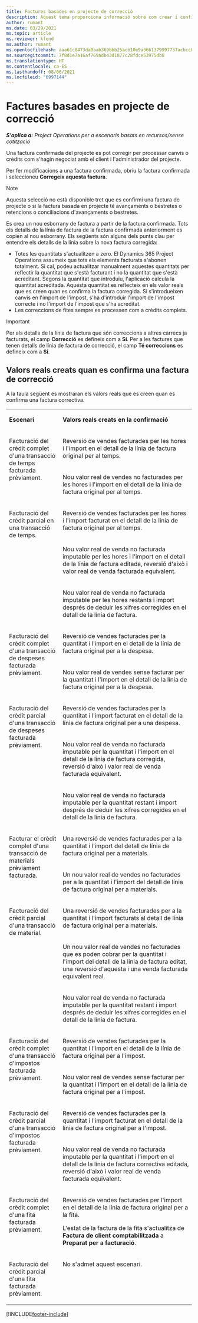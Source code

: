 ```yaml
---
title: Factures basades en projecte de correcció
description: Aquest tema proporciona informació sobre com crear i confirmar factures basades en projecte correctives a Project Operations.
author: rumant
ms.date: 03/29/2021
ms.topic: article
ms.reviewer: kfend
ms.author: rumant
ms.openlocfilehash: aaa61c8473da0aab369bbb25acb10e9a3661379997737acbcc0b3d4ab33e0ce9
ms.sourcegitcommit: 7f8d1e7a16af769adb43d1877c28fdce53975db8
ms.translationtype: HT
ms.contentlocale: ca-ES
ms.lasthandoff: 08/06/2021
ms.locfileid: "6997144"
---
```

# <a name="corrective-project-based-invoices"></a>Factures basades en projecte de correcció

_**S'aplica a:** Project Operations per a escenaris basats en recursos/sense cotització_

Una factura confirmada del projecte es pot corregir per processar canvis o crèdits com s'hagin negociat amb el client i l'administrador del projecte.

Per fer modificacions a una factura confirmada, obriu la factura confirmada i seleccioneu **Corregeix aquesta factura**. 

> [!NOTE]
> Aquesta selecció no està disponible tret que es confirmi una factura de projecte o si la factura basada en projecte té avançaments o bestretes o retencions o conciliacions d'avançaments o bestretes.

Es crea un nou esborrany de factura a partir de la factura confirmada. Tots els detalls de la línia de factura de la factura confirmada anteriorment es copien al nou esborrany. Els següents són alguns dels punts clau per entendre els detalls de la línia sobre la nova factura corregida:

- Totes les quantitats s'actualitzen a zero. El Dynamics 365 Project Operations assumeix que tots els elements facturats s'abonen totalment. Si cal, podeu actualitzar manualment aquestes quantitats per reflectir la quantitat que s'està facturant i no la quantitat que s'està acreditant. Segons la quantitat que introduïu, l'aplicació calcula la quantitat acreditada. Aquesta quantitat es reflecteix en els valor reals que es creen quan es confirma la factura corregida. Si s'introdueixen canvis en l'import de l'impost, s'ha d'introduir l'import de l'impost correcte i no l'import de l'impost que s'ha acreditat.
- Les correccions de fites sempre es processen com a crèdits complets.


> [!IMPORTANT]
> Per als detalls de la línia de factura que són correccions a altres càrrecs ja facturats, el camp **Correcció** es defineix com a **Sí**. Per a les factures que tenen detalls de línia de factura de correcció, el camp **Té correccions** es defineix com a **Sí**.

## <a name="actuals-created-when-a-corrective-invoice-is-confirmed"></a>Valors reals creats quan es confirma una factura de correcció

A la taula següent es mostraran els valors reals que es creen quan es confirma una factura correctiva.

<table border="0" cellspacing="0" cellpadding="0">
    <tbody>
        <tr>
            <td width="216" valign="top">
                <p>
                    <strong>Escenari</strong>
                </p>
            </td>
            <td width="808" valign="top">
                <p>
                    <strong>Valors reals creats en la confirmació</strong>
                </p>
            </td>
        </tr>
        <tr>
            <td width="216" rowspan="2" valign="top">
                <p>
Facturació del crèdit complet d'una transacció de temps facturada prèviament.
                </p>
            </td>
            <td width="408" valign="top">
                <p>
Reversió de vendes facturades per les hores i l'import en el detall de la línia de factura original per al temps.
                </p>
            </td>
        </tr>
        <tr>
            <td width="408" valign="top">
                <p>
Nou valor real de vendes no facturades per les hores i l'import en el detall de la línia de factura original per al temps.
                </p>
            </td>
        </tr>
        <tr>
            <td width="216" rowspan="3" valign="top">
                <p>
Facturació del crèdit parcial en una transacció de temps.
                </p>
            </td>
            <td width="408" valign="top">
                <p>
Reversió de vendes facturades per les hores i l'import facturat en el detall de la línia de factura original per al temps.
                </p>
            </td>
        </tr>
        <tr>
            <td width="408" valign="top">
                <p>
Nou valor real de venda no facturada imputable per les hores i l'import en el detall de la línia de factura editada, reversió d'això i valor real de venda facturada equivalent.
                </p>
            </td>
        </tr>
        <tr>
            <td width="408" valign="top">
                <p>
Nou valor real de venda no facturada imputable per les hores restants i import després de deduir les xifres corregides en el detall de la línia de factura.
                </p>
            </td>
        </tr>
        <tr>
            <td width="216" rowspan="2" valign="top">
                <p>
Facturació del crèdit complet d'una transacció de despeses facturada prèviament.
                </p>
            </td>
            <td width="408" valign="top">
                <p>
Reversió de vendes facturades per la quantitat i l'import en el detall de la línia de factura original per a la despesa.
                </p>
            </td>
        </tr>
        <tr>
            <td width="408" valign="top">
                <p>
Nou valor real de vendes sense facturar per la quantitat i l'import en el detall de la línia de factura original per a la despesa.
                </p>
            </td>
        </tr>
        <tr>
            <td width="216" rowspan="3" valign="top">
                <p>
Facturació del crèdit parcial d'una transacció de despeses facturada prèviament.
                </p>
            </td>
            <td width="408" valign="top">
                <p>
Reversió de vendes facturades per la quantitat i l'import facturat en el detall de la línia de factura original per a una despesa.
                </p>
            </td>
        </tr>
        <tr>
            <td width="408" valign="top">
                <p>
Nou valor real de venda no facturada imputable per la quantitat i l'import en el detall de la línia de factura corregida, reversió d'això i valor real de venda facturada equivalent.
                </p>
            </td>
        </tr>
        <tr>
            <td width="408" valign="top">
                <p>
Nou valor real de venda no facturada imputable per la quantitat restant i import després de deduir les xifres corregides en el detall de la línia de factura.
                </p>
            </td>
        </tr>
                <tr>
            <td width="216" rowspan="2" valign="top">
                <p>
Facturar el crèdit complet d'una transacció de materials prèviament facturada.
                </p>
            </td>
            <td width="408" valign="top">
                <p>
Una reversió de vendes facturades per a la quantitat i l'import del detall de línia de factura original per a materials.
                </p>
            </td>
        </tr>
        <tr>
            <td width="408" valign="top">
                <p>
Un nou valor real de vendes no facturades per a la quantitat i l'import del detall de línia de factura original per a materials.
                </p>
            </td>
        </tr>
        <tr>
            <td width="216" rowspan="3" valign="top">
                <p>
Facturació del crèdit parcial d'una transacció de material.
                </p>
            </td>
            <td width="408" valign="top">
                <p>
Una reversió de vendes facturades per a la quantitat i l'import facturats al detall de línia de factura original per a materials.
                </p>
            </td>
        </tr>
        <tr>
            <td width="408" valign="top">
                <p>
Un nou valor real de vendes no facturades que es poden cobrar per la quantitat i l'import del detall de la línia de factura editat, una reversió d'aquesta i una venda facturada equivalent real.
                </p>
            </td>
        </tr>
        <tr>
            <td width="408" valign="top">
                <p>
Nou valor real de venda no facturada imputable per la quantitat restant i import després de deduir les xifres corregides en el detall de la línia de factura.
                </p>
            </td>
        </tr>
        <tr>
            <td width="216" rowspan="2" valign="top">
                <p>
Facturació del crèdit complet d'una transacció d'impostos facturada prèviament.
                </p>
            </td>
            <td width="408" valign="top">
                <p>
Reversió de vendes facturades per la quantitat i l'import en el detall de la línia de factura original per a l'impost.
                </p>
            </td>
        </tr>
        <tr>
            <td width="408" valign="top">
                <p>
Nou valor real de vendes sense facturar per la quantitat i l'import en el detall de la línia de factura original per a l'impost.
                </p>
            </td>
        </tr>
        <tr>
            <td width="216" rowspan="2" valign="top">
                <p>
Facturació del crèdit parcial d'una transacció d'impostos facturada prèviament.
                </p>
            </td>
            <td width="408" valign="top">
                <p>
Reversió de vendes facturades per la quantitat i l'import facturat en el detall de la línia de factura original per a l'impost.
                </p>
            </td>
        </tr>
        <tr>
            <td width="408" valign="top">
                <p>
Nou valor real de venda no facturada imputable per la quantitat i l'import en el detall de la línia de factura correctiva editada, reversió d'això i valor real de venda facturada equivalent.
                </p>
            </td>
        </tr>
        <tr>
            <td width="216" valign="top">
                <p>
Facturació del crèdit complet d'una fita facturada prèviament.
                </p>
            </td>
            <td width="408" valign="top">
                <p>
Reversió de vendes facturades per l'import en el detall de la línia de factura original per a la fita.
                </p>
                <p>
L'estat de la factura de la fita s'actualitza de <b>Factura de client comptabilitzada</b> a <b>Preparat per a facturació</b>.
                </p>
            </td>
        </tr>
        <tr>
            <td width="216" valign="top">
                <p>
Facturació del crèdit parcial d'una fita facturada prèviament.
                </p>
            </td>
            <td width="408" valign="top">
                <p>
No s'admet aquest escenari.
                </p>
            </td>
        </tr>       
    </tbody>
</table>


[!INCLUDE[footer-include](../includes/footer-banner.md)]
